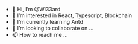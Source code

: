 - 👋 Hi, I’m @Wi33ard
- 👀 I’m interested in React, Typescript, Blockchain
- 🌱 I’m currently learning Antd
- 💞️ I’m looking to collaborate on ...
- 📫 How to reach me ...

<!---
Wi33ard/Wi33ard is a ✨ special ✨ repository because its `README.md` (this file) appears on your GitHub profile.
You can click the Preview link to take a look at your changes.
--->
